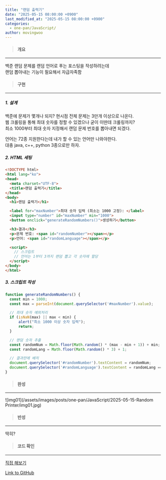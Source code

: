 ```yaml
---
title: "랜덤 출력기"
date: "2025-05-15 08:00:00 +0900"
last_modified_at: "2025-05-15 08:00:00 +0900"
categories: 
  - one-pan/JavaScript/
author: movingwoo
---
```

> #### 개요  
---  

백준 랜덤 문제를 랜덤 언어로 푸는 포스팅을 작성하려는데  
랜덤 뽑아내는 기능이 필요해서 자급자족함  
  
> #### 구현  
---  
  
##### 1. 설계  
  
백준에 문제가 몇개나 되지?
현시점 전체 문제는 3만개 이상으로 나온다.  
웹 크롤링을 통해 최대 숫자를 정할 수 있겠으나 굳이 이딴데 크롤링까지?  
최소 1000부터 최대 숫자 지정해서 랜덤 문제 번호를 뽑아내면 되겠다.  
  
언어는 72종 지원한다는데 내가 할 수 있는 언어만 나와야한다.  
대충 java, c++, python 3종으로만 하자.  
  
##### 2. HTML 세팅  
  
```html
<!DOCTYPE html>
<html lang="ko">
<head>
  <meta charset="UTF-8">
  <title>랜덤 출력기</title>
</head>
<body>
  <h1>랜덤 출력기</h1>

  <label for="maxNumber">최대 숫자 입력 (최소는 1000 고정): </label>
  <input type="number" id="maxNumber" min="1000">
  <button onclick="generateRandomNumbers()">생성하기</button>

  <h3>결과</h3>
  <p>문제 번호: <span id="randomNumber"></span></p>
  <p>언어: <span id="randomLanguage"></span></p>

  <script>
    // 스크립트
    // 언어는 1부터 3까지 랜덤 뽑고 각 숫자에 할당
  </script>
</body>
</html>
```
  
##### 3. 스크립트 작성  
  
```javascript
function generateRandomNumbers() {
  const min = 1000;
  const max = parseInt(document.querySelector('#maxNumber').value);

  // 최대 숫자 예외처리
  if (isNaN(max) || max < min) {
      alert("최소 1000 이상 숫자 입력");
      return;
  }

  // 랜덤 숫자 추출
  const randomNum = Math.floor(Math.random() * (max - min + 1)) + min;
  const randomLang = Math.floor(Math.random() * 3) + 1;

  // 결과란에 배치
  document.querySelector('#randomNumber').textContent = randomNum;
  document.querySelector('#randomLanguage').textContent = randomLang === 1 ? 'java' : randomLang === 2 ? 'c++' : 'python';
}
```
  
> #### 완성  
---  
  
![img01](/assets/images/posts/one-pan/JavaScript/2025-05-15-Random Printer/img01.jpg)  
  
> #### 반성  
---  
  
딱히?  
  
> #### 코드 확인   
---  
  
<a href="{{ '/play/Random Printer.html' | relative_url }}" target="_blank" rel="noopener noreferrer">
  직접 해보기
</a>
  
[Link to GitHub](https://raw.githubusercontent.com/movingwoo/movingwoo-snippets/refs/heads/main/one-pan/JavaScript/2025-05-15-Random%20Printer.html)

